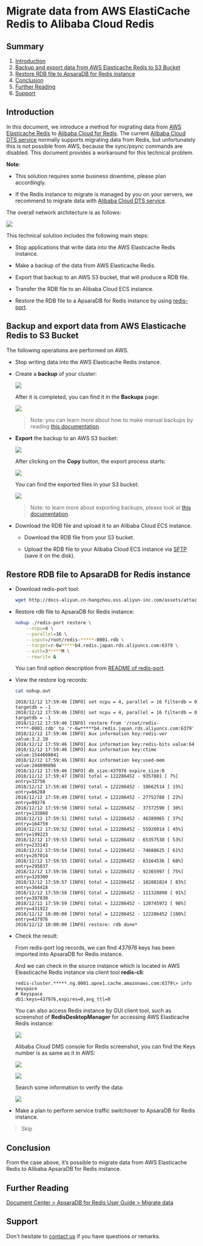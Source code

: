 # Migrate data from AWS ElastiCache Redis to Alibaba Cloud Redis

## Summary
1. [Introduction](#introduction)
2. [Backup and export data from AWS Elasticache Redis to S3 Bucket](#backup-and-export-data-from-aws-elasticache-redis-to-s3-bucket)
3. [Restore RDB file to ApsaraDB for Redis instance](#restore-rdb-file-to-apsaradb-for-redis-instance)
4. [Conclusion](#conclusion)
5. [Further Reading](#further-reading)
6. [Support](#support)

## Introduction
In this document, we introduce a method for migrating data from 
[AWS Elasticache Redis](https://aws.amazon.com/elasticache/redis/) to
[Alibaba Cloud for Redis](https://www.alibabacloud.com/product/apsaradb-for-redis). The current
[Alibaba Cloud DTS service](https://www.alibabacloud.com/product/data-transmission-service) normally supports
migrating data from Redis, but unfortunately this is not possible from AWS, because the sync/psync commands are
disabled. This document provides a workaround for this technical problem.

**Note**:

-   This solution requires some business downtime, please plan accordingly.

-   If the Redis instance to migrate is managed by you on your servers, we recommend to migrate data with
    [Alibaba Cloud DTS service](https://www.alibabacloud.com/product/data-transmission-service).

The overall network architecture is as follows:

![](images/network_architecture.png)

This technical solution includes the following main steps:

-   Stop applications that write data into the AWS Elasticache Redis instance.

-   Make a backup of the data from AWS Elasticache Redis.

-   Export that backup to an AWS S3 bucket, that will produce a RDB file.

-   Transfer the RDB file to an Alibaba Cloud ECS instance.

-   Restore the RDB file to a ApsaraDB for Redis instance by using [redis-port](https://github.com/CodisLabs/redis-port).

## Backup and export data from AWS Elasticache Redis to S3 Bucket
The following operations are performed on AWS.

-   Stop writing data into the AWS Elasticache Redis instance.

-   Create a **backup** of your cluster:

    ![](images/5905fb087626c9895e2af18963921adb.png)

    After it is completed, you can find it in the **Backups** page:

    ![](images/42348e56fedd06a3396f17f3692256dc.png)

    > Note: you can learn more about how to make manual backups by reading
    > [this documentation](https://docs.aws.amazon.com/AmazonElastiCache/latest/red-ug/backups-manual.html).

-   **Export** the backup to an AWS S3 bucket:

    ![](images/53a7b81b5b7a6f7bcf63cf989f40fb11.png)

    After clicking on the **Copy** button, the export process starts:

    ![](images/293b7e6b326b0ac9ce1cb65ef09bd42b.png)

    You can find the exported files in your S3 bucket:

    ![](images/dd908c64fb94d344a8ade9378fb36207.png)

    > Note: to learn more about exporting backups, please look at
    > [this documentation](https://docs.aws.amazon.com/AmazonElastiCache/latest/red-ug/backups-exporting.html).

-   Download the RDB file and upload it to an Alibaba Cloud ECS instance.

    -   Download the RDB file from your S3 bucket.

    -   Upload the RDB file to your Alibaba Cloud ECS instance via
        [SFTP](https://en.wikipedia.org/wiki/SSH_File_Transfer_Protocol) (save it on the disk).

## Restore RDB file to ApsaraDB for Redis instance
-   Download redis-port tool:

    ```bash
    wget http://docs-aliyun.cn-hangzhou.oss.aliyun-inc.com/assets/attach/85829/cn_zh/1533199526614/redis-port%282%29
    ```

-   Restore rdb file to ApsaraDB for Redis instance:

    ```bash
    nohup ./redis-port restore \
        --ncpu=4 \
        --parallel=16 \
        --input=/root/redis-*****-0001.rdb \
        --target=r-6w*****b4.redis.japan.rds.aliyuncs.com:6379 \
        --auth=3*****M \
        --rewrite &
    ```

    You can find option description from [README of redis-port](https://github.com/CodisLabs/redis-port/blob/redis-4.x-cgo/README.md).

-   View the restore log records:

    ```bash
    cat nohup.out
    ```
    ```
    2018/12/12 17:59:46 [INFO] set ncpu = 4, parallel = 16 filterdb = 0 targetdb = -1
    2018/12/12 17:59:46 [INFO] set ncpu = 4, parallel = 16 filterdb = 0 targetdb = -1
    2018/12/12 17:59:46 [INFO] restore from '/root/redis-*****-0001.rdb' to 'r-6w*****b4.redis.japan.rds.aliyuncs.com:6379'
    2018/12/12 17:59:46 [INFO] Aux information key:redis-ver value:3.2.10
    2018/12/12 17:59:46 [INFO] Aux information key:redis-bits value:64
    2018/12/12 17:59:46 [INFO] Aux information key:ctime value:1544608041
    2018/12/12 17:59:46 [INFO] Aux information key:used-mem value:244890896
    2018/12/12 17:59:46 [INFO] db_size:437976 expire_size:0
    2018/12/12 17:59:47 [INFO] total = 122286452 - 9357881 [ 7%] entry=32756
    2018/12/12 17:59:48 [INFO] total = 122286452 - 18662514 [ 15%] entry=66288
    2018/12/12 17:59:49 [INFO] total = 122286452 - 27752788 [ 22%] entry=99276
    2018/12/12 17:59:50 [INFO] total = 122286452 - 37372590 [ 30%] entry=133868
    2018/12/12 17:59:51 [INFO] total = 122286452 - 46389965 [ 37%] entry=164759
    2018/12/12 17:59:52 [INFO] total = 122286452 - 55926014 [ 45%] entry=199223
    2018/12/12 17:59:53 [INFO] total = 122286452 - 65357538 [ 53%] entry=233143
    2018/12/12 17:59:54 [INFO] total = 122286452 - 74688625 [ 61%] entry=267014
    2018/12/12 17:59:55 [INFO] total = 122286452 - 83164536 [ 68%] entry=295837
    2018/12/12 17:59:56 [INFO] total = 122286452 - 92365997 [ 75%] entry=329300
    2018/12/12 17:59:57 [INFO] total = 122286452 - 102081024 [ 83%] entry=364418
    2018/12/12 17:59:58 [INFO] total = 122286452 - 111328898 [ 91%] entry=397830
    2018/12/12 17:59:59 [INFO] total = 122286452 - 120745972 [ 98%] entry=431922
    2018/12/12 18:00:00 [INFO] total = 122286452 - 122286452 [100%] entry=437976
    2018/12/12 18:00:00 [INFO] restore: rdb done*
    ```
-   Check the result:

    From redis-port log records, we can find *437976* keys has been imported
    into ApsaraDB for Redis instance.

    And we can check in the source instance which is located in AWS Eleasticache
    Redis instance via client tool **redis-cli**:
    
    ```
    redis-cluster.*****.ng.0001.apne1.cache.amazonaws.com:6379\> info keyspace
    # Keyspace
    db1:keys=437976,expires=0,avg_ttl=0
    ```
    
    You can also access Redis instance by GUI client tool, such as screenshot of
    **RedisDesktopManager** for accessing AWS Elasticache Redis instance:

    ![](images/9a81981d7890dec9ccd49ac789f03625.png)

    Alibaba Cloud DMS console for Redis screenshot, you can find the Keys number
    is as same as it in AWS:

    ![](images/19c311f9d3979c945014dc04d0a442dc.png)

    ![](images/cf0dd3d0d2681fa58ae620058ac41aba.png)

    Search some information to verify the data:

    ![](images/462465fbccdff9f10e03f6ca39f0f22a.png)

-   Make a plan to perform service traffic switchover to ApsaraDB for Redis instance.

>   Skip

## Conclusion
From the case above, it’s possible to migrate data from AWS Elasticache
Redis to Alibaba ApsaraDB for Redis instance.

## Further Reading
[Document Center \> ApsaraDB for Redis User Guide \> Migrate data](https://www.alibabacloud.com/help/doc-detail/85180.htm)

## Support
Don't hesitate to [contact us](mailto:projectdelivery@alibabacloud.com) if you have questions or remarks.